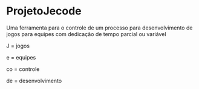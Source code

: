 # ProjetoJecode
Uma ferramenta para o controle de um processo para desenvolvimento de jogos para equipes com dedicação de tempo parcial ou variável

J = jogos

e = equipes

co = controle

de = desenvolvimento

